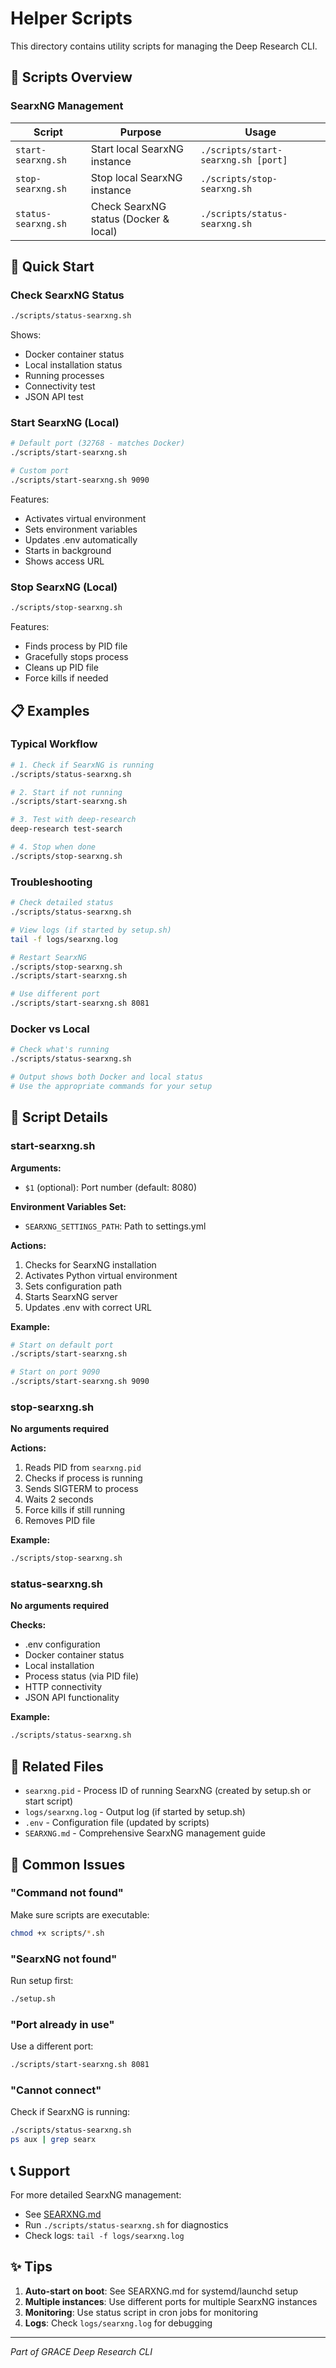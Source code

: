 # Helper Scripts

This directory contains utility scripts for managing the Deep Research CLI.

## 📝 Scripts Overview

### SearxNG Management

| Script | Purpose | Usage |
|--------|---------|-------|
| `start-searxng.sh` | Start local SearxNG instance | `./scripts/start-searxng.sh [port]` |
| `stop-searxng.sh` | Stop local SearxNG instance | `./scripts/stop-searxng.sh` |
| `status-searxng.sh` | Check SearxNG status (Docker & local) | `./scripts/status-searxng.sh` |

## 🚀 Quick Start

### Check SearxNG Status
```bash
./scripts/status-searxng.sh
```

Shows:
- Docker container status
- Local installation status
- Running processes
- Connectivity test
- JSON API test

### Start SearxNG (Local)
```bash
# Default port (32768 - matches Docker)
./scripts/start-searxng.sh

# Custom port
./scripts/start-searxng.sh 9090
```

Features:
- Activates virtual environment
- Sets environment variables
- Updates .env automatically
- Starts in background
- Shows access URL

### Stop SearxNG (Local)
```bash
./scripts/stop-searxng.sh
```

Features:
- Finds process by PID file
- Gracefully stops process
- Cleans up PID file
- Force kills if needed

## 📋 Examples

### Typical Workflow

```bash
# 1. Check if SearxNG is running
./scripts/status-searxng.sh

# 2. Start if not running
./scripts/start-searxng.sh

# 3. Test with deep-research
deep-research test-search

# 4. Stop when done
./scripts/stop-searxng.sh
```

### Troubleshooting

```bash
# Check detailed status
./scripts/status-searxng.sh

# View logs (if started by setup.sh)
tail -f logs/searxng.log

# Restart SearxNG
./scripts/stop-searxng.sh
./scripts/start-searxng.sh

# Use different port
./scripts/start-searxng.sh 8081
```

### Docker vs Local

```bash
# Check what's running
./scripts/status-searxng.sh

# Output shows both Docker and local status
# Use the appropriate commands for your setup
```

## 🔧 Script Details

### start-searxng.sh

**Arguments:**
- `$1` (optional): Port number (default: 8080)

**Environment Variables Set:**
- `SEARXNG_SETTINGS_PATH`: Path to settings.yml

**Actions:**
1. Checks for SearxNG installation
2. Activates Python virtual environment
3. Sets configuration path
4. Starts SearxNG server
5. Updates .env with correct URL

**Example:**
```bash
# Start on default port
./scripts/start-searxng.sh

# Start on port 9090
./scripts/start-searxng.sh 9090
```

### stop-searxng.sh

**No arguments required**

**Actions:**
1. Reads PID from `searxng.pid`
2. Checks if process is running
3. Sends SIGTERM to process
4. Waits 2 seconds
5. Force kills if still running
6. Removes PID file

**Example:**
```bash
./scripts/stop-searxng.sh
```

### status-searxng.sh

**No arguments required**

**Checks:**
- .env configuration
- Docker container status
- Local installation
- Process status (via PID file)
- HTTP connectivity
- JSON API functionality

**Example:**
```bash
./scripts/status-searxng.sh
```

## 📁 Related Files

- `searxng.pid` - Process ID of running SearxNG (created by setup.sh or start script)
- `logs/searxng.log` - Output log (if started by setup.sh)
- `.env` - Configuration file (updated by scripts)
- `SEARXNG.md` - Comprehensive SearxNG management guide

## 🐛 Common Issues

### "Command not found"
Make sure scripts are executable:
```bash
chmod +x scripts/*.sh
```

### "SearxNG not found"
Run setup first:
```bash
./setup.sh
```

### "Port already in use"
Use a different port:
```bash
./scripts/start-searxng.sh 8081
```

### "Cannot connect"
Check if SearxNG is running:
```bash
./scripts/status-searxng.sh
ps aux | grep searx
```

## 📞 Support

For more detailed SearxNG management:
- See [SEARXNG.md](../SEARXNG.md)
- Run `./scripts/status-searxng.sh` for diagnostics
- Check logs: `tail -f logs/searxng.log`

## ✨ Tips

1. **Auto-start on boot**: See SEARXNG.md for systemd/launchd setup
2. **Multiple instances**: Use different ports for multiple SearxNG instances
3. **Monitoring**: Use status script in cron jobs for monitoring
4. **Logs**: Check `logs/searxng.log` for debugging

---

*Part of GRACE Deep Research CLI*
